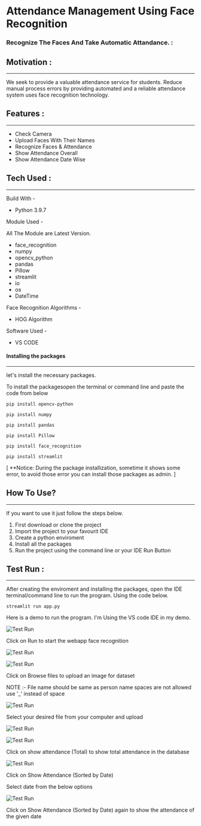 # Attendance Management Using Face Recognition

 ### Recognize The Faces And Take Automatic Attandance. :

## Motivation :
----------------------------
We seek to provide a valuable attendance service for students. Reduce manual process errors by providing automated and a reliable attendance system uses face recognition technology.

## Features :
---------------------------
* Check Camera
* Upload Faces With Their Names
* Recognize Faces & Attendance
* Show Attendance Overall
* Show Attendance Date Wise

## Tech Used :
--------------------------
Build With - 
* Python 3.9.7

Module Used -

All The Module are Latest Version.
* face_recognition
* numpy
* opencv_python
* pandas
* Pillow
* streamlit
* io
* os
* DateTime



Face Recognition Algorithms -
* HOG Algorithm

Software Used -
* VS CODE 

#### Installing the packages
--------------------------------------------------

let's install the necessary packages. 


To install the packagesopen the terminal or command line and paste the code from below

```
pip install opencv-python
```
```
pip install numpy
```
```
pip install pandas
```
```
pip install Pillow
```
```
pip install face_recognition
```
```
pip install streamlit
```

[ **Notice: During the package installization, sometime it shows some error, to avoid those error you can install those packages as admin. ]

## How To Use? 
----------------------
If you want to use it just follow the steps below.

1. First download or clone the project
2. Import the project to your favourit IDE
3. Create a python enviroment
4. Install all the packages 
5. Run the project using the command line or your IDE Run Button

## Test Run :
-----------------------
After creating the enviroment and installing the packages, open the IDE terminal/command line to run the program. Using the code below.

```
streamlit run app.py
```
Here is a demo to run the program. I'm Using the VS code IDE in my demo.

![Test Run](https://github.com/nakshatramittal11/attendance_management_using_face_recognition_ms_engage/blob/main/ms%20pictures/1.jpg?raw=true)

Click on Run to start the webapp face recognition

![Test Run](https://github.com/nakshatramittal11/attendance_management_using_face_recognition_ms_engage/blob/main/ms%20pictures/2.jpg?raw=true)

![Test Run](https://github.com/nakshatramittal11/attendance_management_using_face_recognition_ms_engage/blob/main/ms%20pictures/3.jpg?raw=true)

Click on Browse files to upload an image for dataset

NOTE :- File name should be same as person name spaces are not allowed use '_' instead of space

![Test Run](https://github.com/nakshatramittal11/attendance_management_using_face_recognition_ms_engage/blob/main/ms%20pictures/4.jpg?raw=true)

Select your desired file from your computer and upload

![Test Run](https://github.com/nakshatramittal11/attendance_management_using_face_recognition_ms_engage/blob/main/ms%20pictures/5.jpg?raw=true)

![Test Run](https://github.com/nakshatramittal11/attendance_management_using_face_recognition_ms_engage/blob/main/ms%20pictures/6.jpg?raw=true)

Click on show attendance (Total) to show total attendance in the database

![Test Run](https://github.com/nakshatramittal11/attendance_management_using_face_recognition_ms_engage/blob/main/ms%20pictures/7.jpg?raw=true)

Click on Show Attendance (Sorted by Date) 

Select date from the below options

![Test Run](https://github.com/nakshatramittal11/attendance_management_using_face_recognition_ms_engage/blob/main/ms%20pictures/8.jpg?raw=true)

Click on  Show Attendance (Sorted by Date) again to show the attendance of the given date
